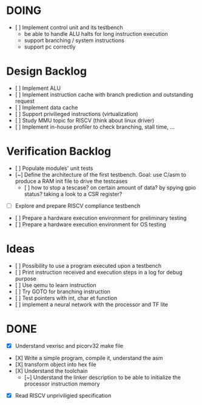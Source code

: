 # DOING

- [ ] Implement control unit and its testbench
    - be able to handle ALU halts for long instruction execution
    - support branching / system instructions
    - support pc correctly

# Design Backlog

- [ ] Implement ALU
- [ ] Implement instruction cache with branch prediction and outstanding request
- [ ] Implement data cache
- [ ] Support privilieged instructions (virtualization)
- [ ] Study MMU topic for RISCV (think about linux driver)
- [ ] Implement in-house profiler to check branching, stall time, ...

# Verification Backlog

- [ ] Populate modules' unit tests
- [~] Define the architecture of the first testbench. Goal: use C/asm to produce
      a RAM init file to drive the testcases
    - [ ] how to stop a tescase? on certain amount of data? by spying gpio
          status? taking a look to a CSR register?
- [ ] Explore and prepare RISCV compliance testbench
- [ ] Prepare a hardware execution environment for preliminary testing
- [ ] Prepare a hardware execution environment for OS testing

# Ideas

- [ ] Possibility to use a program executed upon a testbench
- [ ] Print instruction received and execution steps in a log for debug purpose
- [ ] Use qemu to learn instruction
- [ ] Try GOTO for branching instruction
- [ ] Test pointers with int, char et function
- [ ] implement a neural network with the processor and TF lite

# DONE

- [X] Understand vexrisc and picorv32 make file
- [X] Write a simple program, compile it, understand the asm
- [X] transform object into hex file
- [X] Understand the toolchain
    - [~] Understand the linker description to be able to initialize the processor instruction memory
- [X] Read RISCV unpriviligied specification
